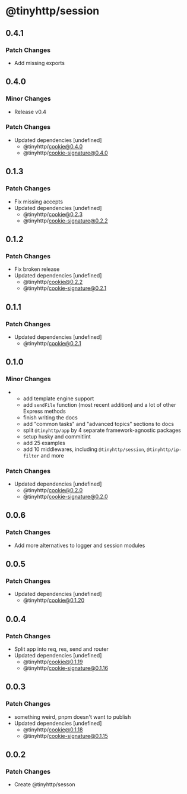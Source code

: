 # @tinyhttp/session

## 0.4.1

### Patch Changes

- Add missing exports

## 0.4.0

### Minor Changes

- Release v0.4

### Patch Changes

- Updated dependencies [undefined]
  - @tinyhttp/cookie@0.4.0
  - @tinyhttp/cookie-signature@0.4.0

## 0.1.3

### Patch Changes

- Fix missing accepts
- Updated dependencies [undefined]
  - @tinyhttp/cookie@0.2.3
  - @tinyhttp/cookie-signature@0.2.2

## 0.1.2

### Patch Changes

- Fix broken release
- Updated dependencies [undefined]
  - @tinyhttp/cookie@0.2.2
  - @tinyhttp/cookie-signature@0.2.1

## 0.1.1

### Patch Changes

- Updated dependencies [undefined]
  - @tinyhttp/cookie@0.2.1

## 0.1.0

### Minor Changes

- - add template engine support
  - add `sendFile` function (most recent addition) and a lot of other Express methods
  - finish writing the docs
  - add "common tasks" and "advanced topics" sections to docs
  - split `@tinyhttp/app` by 4 separate framework-agnostic packages
  - setup husky and commitlint
  - add 25 examples
  - add 10 middlewares, including `@tinyhttp/session`, `@tinyhttp/ip-filter` and more

### Patch Changes

- Updated dependencies [undefined]
  - @tinyhttp/cookie@0.2.0
  - @tinyhttp/cookie-signature@0.2.0

## 0.0.6

### Patch Changes

- Add more alternatives to logger and session modules

## 0.0.5

### Patch Changes

- Updated dependencies [undefined]
  - @tinyhttp/cookie@0.1.20

## 0.0.4

### Patch Changes

- Split app into req, res, send and router
- Updated dependencies [undefined]
  - @tinyhttp/cookie@0.1.19
  - @tinyhttp/cookie-signature@0.1.16

## 0.0.3

### Patch Changes

- something weird, pnpm doesn't want to publish
- Updated dependencies [undefined]
  - @tinyhttp/cookie@0.1.18
  - @tinyhttp/cookie-signature@0.1.15

## 0.0.2

### Patch Changes

- Create @tinyhttp/sesson
